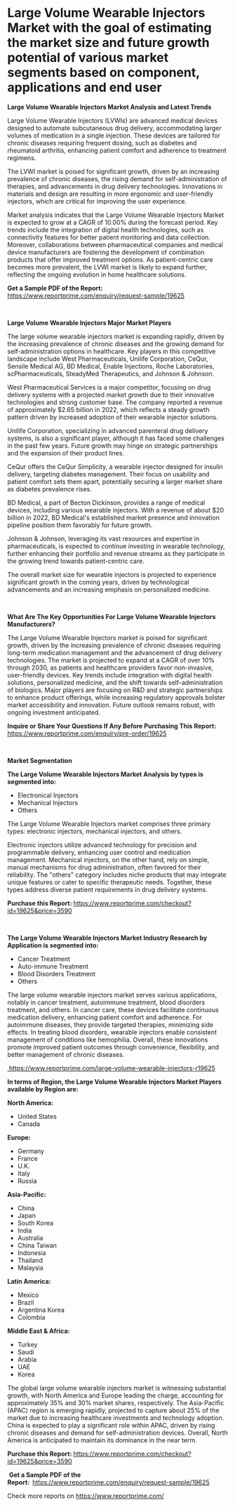 <p><h1>Large Volume Wearable Injectors Market with the goal of estimating the market size and future growth potential of various market segments based on component, applications and end user</h1></p><p><strong>Large Volume Wearable Injectors Market Analysis and Latest Trends</strong></p>
<p><p>Large Volume Wearable Injectors (LVWIs) are advanced medical devices designed to automate subcutaneous drug delivery, accommodating larger volumes of medication in a single injection. These devices are tailored for chronic diseases requiring frequent dosing, such as diabetes and rheumatoid arthritis, enhancing patient comfort and adherence to treatment regimens.</p><p>The LVWI market is poised for significant growth, driven by an increasing prevalence of chronic diseases, the rising demand for self-administration of therapies, and advancements in drug delivery technologies. Innovations in materials and design are resulting in more ergonomic and user-friendly injectors, which are critical for improving the user experience.</p><p>Market analysis indicates that the Large Volume Wearable Injectors Market is expected to grow at a CAGR of 10.00% during the forecast period. Key trends include the integration of digital health technologies, such as connectivity features for better patient monitoring and data collection. Moreover, collaborations between pharmaceutical companies and medical device manufacturers are fostering the development of combination products that offer improved treatment options. As patient-centric care becomes more prevalent, the LVWI market is likely to expand further, reflecting the ongoing evolution in home healthcare solutions.</p></p>
<p><strong>Get a Sample PDF of the Report:&nbsp;</strong> <a href="https://www.reportprime.com/enquiry/request-sample/19625?utm_campaign=3265&utm_medium=2&utm_source=Github&utm_content=ia&utm_term=20032025&utm_id=large-volume-wearable-injectors">https://www.reportprime.com/enquiry/request-sample/19625</a></p>
<p>&nbsp;</p>
<p><strong>Large Volume Wearable Injectors Major Market Players</strong></p>
<p><p>The large volume wearable injectors market is expanding rapidly, driven by the increasing prevalence of chronic diseases and the growing demand for self-administration options in healthcare. Key players in this competitive landscape include West Pharmaceuticals, Unilife Corporation, CeQur, Sensile Medical AG, BD Medical, Enable Injections, Roche Laboratories, scPharmaceuticals, SteadyMed Therapeutics, and Johnson & Johnson.</p><p>West Pharmaceutical Services is a major competitor, focusing on drug delivery systems with a projected market growth due to their innovative technologies and strong customer base. The company reported a revenue of approximately $2.65 billion in 2022, which reflects a steady growth pattern driven by increased adoption of their wearable injector solutions.</p><p>Unilife Corporation, specializing in advanced parenteral drug delivery systems, is also a significant player, although it has faced some challenges in the past few years. Future growth may hinge on strategic partnerships and the expansion of their product lines.</p><p>CeQur offers the CeQur Simplicity, a wearable injector designed for insulin delivery, targeting diabetes management. Their focus on usability and patient comfort sets them apart, potentially securing a larger market share as diabetes prevalence rises.</p><p>BD Medical, a part of Becton Dickinson, provides a range of medical devices, including various wearable injectors. With a revenue of about $20 billion in 2022, BD Medical's established market presence and innovation pipeline position them favorably for future growth.</p><p>Johnson & Johnson, leveraging its vast resources and expertise in pharmaceuticals, is expected to continue investing in wearable technology, further enhancing their portfolio and revenue streams as they participate in the growing trend towards patient-centric care.</p><p>The overall market size for wearable injectors is projected to experience significant growth in the coming years, driven by technological advancements and an increasing emphasis on personalized medicine.</p></p>
<p>&nbsp;</p>
<p><strong>What Are The Key Opportunities For Large Volume Wearable Injectors Manufacturers?</strong></p>
<p><p>The Large Volume Wearable Injectors market is poised for significant growth, driven by the increasing prevalence of chronic diseases requiring long-term medication management and the advancement of drug delivery technologies. The market is projected to expand at a CAGR of over 10% through 2030, as patients and healthcare providers favor non-invasive, user-friendly devices. Key trends include integration with digital health solutions, personalized medicine, and the shift towards self-administration of biologics. Major players are focusing on R&D and strategic partnerships to enhance product offerings, while increasing regulatory approvals bolster market accessibility and innovation. Future outlook remains robust, with ongoing investment anticipated.</p></p>
<p><strong>Inquire or Share Your Questions If Any Before Purchasing This Report:</strong> <a href="https://www.reportprime.com/enquiry/pre-order/19625?utm_campaign=3265&utm_medium=2&utm_source=Github&utm_content=ia&utm_term=20032025&utm_id=large-volume-wearable-injectors">https://www.reportprime.com/enquiry/pre-order/19625</a></p>
<p>&nbsp;</p>
<p><strong>Market Segmentation</strong></p>
<p><strong>The Large Volume Wearable Injectors Market Analysis by types is segmented into:</strong></p>
<p><ul><li>Electronical Injectors</li><li>Mechanical Injectors</li><li>Others</li></ul></p>
<p><p>The Large Volume Wearable Injectors market comprises three primary types: electronic injectors, mechanical injectors, and others. </p><p>Electronic injectors utilize advanced technology for precision and programmable delivery, enhancing user control and medication management. Mechanical injectors, on the other hand, rely on simple, manual mechanisms for drug administration, often favored for their reliability. The "others" category includes niche products that may integrate unique features or cater to specific therapeutic needs. Together, these types address diverse patient requirements in drug delivery systems.</p></p>
<p><strong>Purchase this Report:&nbsp;</strong><a href="https://www.reportprime.com/checkout?id=19625&price=3590&utm_campaign=3265&utm_medium=2&utm_source=Github&utm_content=ia&utm_term=20032025&utm_id=large-volume-wearable-injectors">https://www.reportprime.com/checkout?id=19625&price=3590</a></p>
<p>&nbsp;</p>
<p><strong>The Large Volume Wearable Injectors Market Industry Research by Application is segmented into:</strong></p>
<p><ul><li>Cancer Treatment</li><li>Auto-immune Treatment</li><li>Blood Disorders Treatment</li><li>Others</li></ul></p>
<p><p>The large volume wearable injectors market serves various applications, notably in cancer treatment, autoimmune treatment, blood disorders treatment, and others. In cancer care, these devices facilitate continuous medication delivery, enhancing patient comfort and adherence. For autoimmune diseases, they provide targeted therapies, minimizing side effects. In treating blood disorders, wearable injectors enable consistent management of conditions like hemophilia. Overall, these innovations promote improved patient outcomes through convenience, flexibility, and better management of chronic diseases.</p></p>
<p><a href="https://www.reportprime.com/large-volume-wearable-injectors-r19625?utm_campaign=3265&utm_medium=2&utm_source=Github&utm_content=ia&utm_term=20032025&utm_id=large-volume-wearable-injectors">&nbsp;https://www.reportprime.com/large-volume-wearable-injectors-r19625</a></p>
<p><strong>In terms of Region, the Large Volume Wearable Injectors Market Players available by Region are:</strong></p>
<p>
    <p> <strong> North America: </strong>
        <ul>
            <li>United States</li>
            <li>Canada</li>
        </ul>
        </p> 
    <p> <strong> Europe: </strong>
        <ul>
            <li>Germany</li>
            <li>France</li>
            <li>U.K.</li>
            <li>Italy</li>
            <li>Russia</li>
        </ul>
        </p> 
    <p> <strong> Asia-Pacific: </strong>
        <ul>
            <li>China</li>
            <li>Japan</li>
            <li>South Korea</li>
            <li>India</li>
            <li>Australia</li>
            <li>China Taiwan</li>
            <li>Indonesia</li>
            <li>Thailand</li>
            <li>Malaysia</li>
        </ul>
        </p> 
    <p> <strong> Latin America: </strong>
        <ul>
            <li>Mexico</li>
            <li>Brazil</li>
            <li>Argentina Korea</li>
            <li>Colombia</li>
        </ul>
        </p> 
    <p> <strong> Middle East & Africa: </strong>
        <ul>
            <li>Turkey</li>
            <li>Saudi</li>
            <li>Arabia</li>
            <li>UAE</li>
            <li>Korea</li>
        </ul>
    </p>
    </p>
<p><p>The global large volume wearable injectors market is witnessing substantial growth, with North America and Europe leading the charge, accounting for approximately 35% and 30% market shares, respectively. The Asia-Pacific (APAC) region is emerging rapidly, projected to capture about 25% of the market due to increasing healthcare investments and technology adoption. China is expected to play a significant role within APAC, driven by rising chronic diseases and demand for self-administration devices. Overall, North America is anticipated to maintain its dominance in the near term.</p></p>
<p><strong>Purchase this Report: </strong><a href="https://www.reportprime.com/checkout?id=19625&price=3590&utm_campaign=3265&utm_medium=2&utm_source=Github&utm_content=ia&utm_term=20032025&utm_id=large-volume-wearable-injectors">https://www.reportprime.com/checkout?id=19625&price=3590</a></p>
<p>&nbsp;<strong>Get a Sample PDF of the Report:&nbsp;&nbsp;</strong><a href="https://www.reportprime.com/enquiry/request-sample/19625?utm_campaign=3265&utm_medium=2&utm_source=Github&utm_content=ia&utm_term=20032025&utm_id=large-volume-wearable-injectors">https://www.reportprime.com/enquiry/request-sample/19625</a></p>
<p><strong></strong></p>
<p>Check more reports on <a href="https://www.reportprime.com/?utm_campaign=3265&utm_medium=2&utm_source=Github&utm_content=ia&utm_term=20032025&utm_id=large-volume-wearable-injectors">https://www.reportprime.com/</a></p>